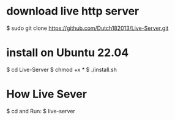# download live http server
$ sudo git clone https://github.com/Dutch182013/Live-Server.git

# install on Ubuntu 22.04
$ cd Live-Server
$ chmod +x *
$ ./install.sh

# How Live Sever
$ cd <DirServer>
and Run: 
$ live-server
